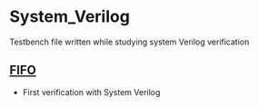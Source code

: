 # System_Verilog
Testbench file written while studying system Verilog verification

## [FIFO](https://github.com/J-HanRyang/System_Verilog/tree/main/FIFO)
- First verification with System Verilog
